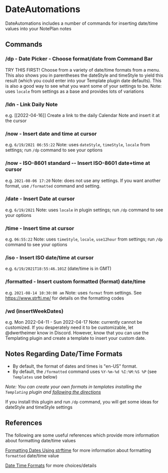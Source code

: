# DateAutomations
DateAutomations includes a number of commands for inserting date/time values into your NotePlan notes

## Commands

### /dp - Date Picker - Choose format/date from Command Bar
TRY THIS FIRST! Choose from a variety of date/time formats from a menu. This also shows you in parentheses the dateStyle and timeStyle to yield this result (which you could enter into your Template plugin date defaults). This is also a good way to see what you want some of your settings to be.
Note: uses `locale` from settings as a base and provides lots of variations

### /ldn - Link Daily Note
e.g. [[2022-04-16]]
Create a link to the daily Calendar Note and insert it at the cursor

### /now - Insert date and time at cursor
e.g. `6/19/2021 06:55:22` 
Note: uses `dateStyle`, `timeStyle`, `locale` from settings; run `/dp` command to see your options

### /now - ISO-8601 standard -- Insert ISO-8601 date+time at cursor
e.g. `2021-08-06 17:20`
Note: does not use any settings. If you want another format, use `/formatted` command and setting.

### /date - Insert Date at cursor
e.g. `6/19/2021` 
Note: uses `locale` in plugin settings; run `/dp` command to see your options

### /time - Insert time at cursor
e.g. `06:55:22` 
Note: uses `timeStyle`, `locale`, `use12hour` from settings; run `/dp` command to see your options

### /iso - Insert ISO date/time at cursor
e.g. `6/19/2021T18:55:46.101Z` (date/time is in GMT)

### /formatted - Insert custom formatted (format) date/time
e.g. `2021-08-14 10:30:00 am` 
Note: uses `format` from settings. See <https://www.strfti.me/> for details on the formatting codes

### /wd (insertWeekDates)
e.g. Mon 2022-04-11 - Sun 2022-04-17
Note: currently cannot be customized. If you desperately need it to be customizable, let @dwertheimer know in Discord. However, know that you can use the Templating plugin and create a template to insert your custom date.

## Notes Regarding Date/Time Formats
- By default, the format of dates and times is "en-US" format.
- By default, the `/formatted` command uses `%Y-%m-%d %I:%M:%S %P` (see `Templates` use below)

*Note: You can create your own formats in templates installing the `Templating` plugin and [following the directions](https://nptemplating-docs.netlify.app/docs/templating-modules/date-module)*

If you install this plugin and run `/dp` command, you will get some ideas for dateStyle and timeStyle settings

## References
The following are some useful references which provide more information about formatting date/time values

[Formatting Dates Using strftime](https://www.strfti.me/) for more information about formatting `formatted` date/time value

[Date Time Formats](https://developer.mozilla.org/en-US/docs/Web/JavaScript/Reference/Global_Objects/Intl/DateTimeFormat/DateTimeFormat) for more choices/details
